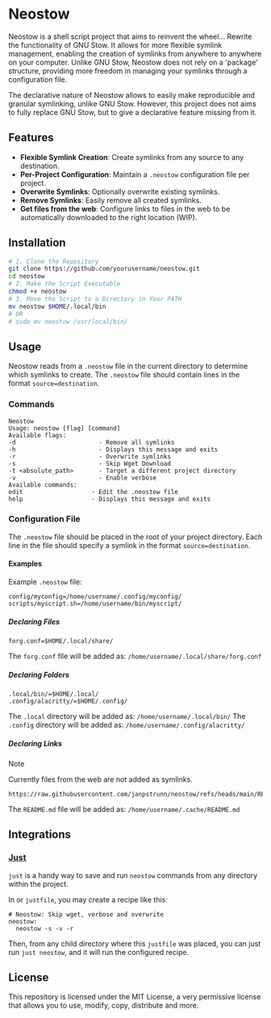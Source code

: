 # Neostow

Neostow is a shell script project that aims to reinvent the wheel... Rewrite the functionality of GNU Stow. It allows for more flexible symlink management, enabling the creation of symlinks from anywhere to anywhere on your computer. Unlike GNU Stow, Neostow does not rely on a 'package' structure, providing more freedom in managing your symlinks through a configuration file.

The declarative nature of Neostow allows to easily make reproducible and granular symlinking, unlike GNU Stow. However, this project does not aims to fully replace GNU Stow, but to give a declarative feature missing from it.

## Features

- **Flexible Symlink Creation**: Create symlinks from any source to any destination.
- **Per-Project Configuration**: Maintain a `.neostow` configuration file per project.
- **Overwrite Symlinks**: Optionally overwrite existing symlinks.
- **Remove Symlinks**: Easily remove all created symlinks.
- **Get files from the web**: Configure links to files in the web to be automatically downloaded to the right location (WIP).

## Installation

```bash
# 1. Clone the Repository
git clone https://github.com/yourusername/neostow.git
cd neostow
# 2. Make the Script Executable
chmod +x neostow
# 3. Move the Script to a Directory in Your PATH
mv neostow $HOME/.local/bin
# OR
# sudo mv neostow /usr/local/bin/
```

## Usage

Neostow reads from a `.neostow` file in the current directory to determine which symlinks to create. The `.neostow` file should contain lines in the format `source=destination`.

### Commands

```
Neostow
Usage: neostow [flag] [command]
Available flags:
-d                       - Remove all symlinks
-h                       - Displays this message and exits
-r                       - Overwrite symlinks
-s                       - Skip Wget Download
-t <absolute_path>       - Target a different project directory
-v                       - Enable verbose
Available commands:
edit                   - Edit the .neostow file
help                   - Displays this message and exits
```

### Configuration File

The `.neostow` file should be placed in the root of your project directory. Each line in the file should specify a symlink in the format `source=destination`.

#### Examples

Example `.neostow` file:

```
config/myconfig=/home/username/.config/myconfig/
scripts/myscript.sh=/home/username/bin/myscript/
```

##### Declaring Files

```
forg.conf=$HOME/.local/share/
```

The `forg.conf` file will be added as: `/home/username/.local/share/forg.conf`

##### Declaring Folders

```
.local/bin/=$HOME/.local/
.config/alacritty/=$HOME/.config/
```

The `.local` directory will be added as: `/home/username/.local/bin/`
The `.config` directory will be added as: `/home/username/.config/alacritty/`

##### Declaring Links

> [!NOTE]
> Currently files from the web are not added as symlinks.

```
https://raw.githubusercontent.com/janpstrunn/neostow/refs/heads/main/README.md=$HOME/.cache/
```

The `README.md` file will be added as: `/home/username/.cache/README.md`

## Integrations

### [Just](https://github.com/casey/just)

`just` is a handy way to save and run `neostow` commands from any directory within the project.

In or `justfile`, you may create a recipe like this:

```just
# Neostow: Skip wget, verbose and overwrite
neostow:
  neostow -s -v -r
```

Then, from any child directory where this `justfile` was placed, you can just run `just neostow`, and it will run the configured recipe.

## License

This repository is licensed under the MIT License, a very permissive license that allows you to use, modify, copy, distribute and more.
